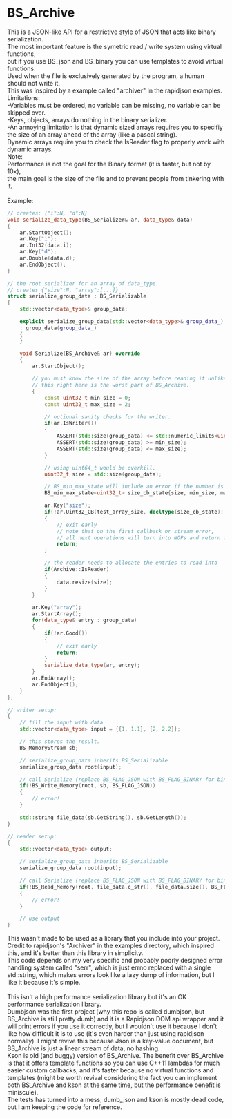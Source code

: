 # BS_Archive
This is a JSON-like API for a restrictive style of JSON that acts like binary serialization.\
The most important feature is the symetric read / write system using virtual functions,\
but if you use BS_json and BS_binary you can use templates to avoid virtual functions.\
Used when the file is exclusively generated by the program, a human should not write it.\
This was inspired by a example called "archiver" in the rapidjson examples.\
Limitations:\
-Variables must be ordered, no variable can be missing, no variable can be skipped over.\
-Keys, objects, arrays do nothing in the binary serializer.\
-An annoying limitation is that dynamic sized arrays requires you to specifiy\
 the size of an array ahead of the array (like a pascal string).\
Dynamic arrays require you to check the IsReader flag to properly work with dynamic arrays.\
Note:\
Performance is not the goal for the Binary format (it is faster, but not by 10x),\
the main goal is the size of the file and to prevent people from tinkering with it.\
\
Example:
```C++
// creates: {"i":N, "d":N}
void serialize_data_type(BS_Serializer& ar, data_type& data)
{
	ar.StartObject();
	ar.Key("i");
	ar.Int32(data.i);
	ar.Key("d");
	ar.Double(data.d);
	ar.EndObject();
}

// the root serializer for an array of data_type.
// creates {"size":N, "array":[...]}
struct serialize_group_data : BS_Serializable
{
	std::vector<data_type>& group_data;

	explicit serialize_group_data(std::vector<data_type>& group_data_)
	: group_data(group_data_)
	{
	}

	void Serialize(BS_Archive& ar) override
	{
		ar.StartObject();

		// you must know the size of the array before reading it unlike normal json.
		// this right here is the worst part of BS_Archive.
		{
			const uint32_t min_size = 0;
			const uint32_t max_size = 2;

			// optional sanity checks for the writer.
			if(ar.IsWriter())
			{
				ASSERT(std::size(group_data) <= std::numeric_limits<uint32_t>::max());
				ASSERT(std::size(group_data) >= min_size);
				ASSERT(std::size(group_data) <= max_size);
			}

			// using uint64_t would be overkill.
			uint32_t size = std::size(group_data);

			// BS_min_max_state will include an error if the number is out of bounds.
			BS_min_max_state<uint32_t> size_cb_state{size, min_size, max_size};

			ar.Key("size");
			if(!ar.Uint32_CB(test_array_size, decltype(size_cb_state)::call, &size_cb_state))
			{
				// exit early
				// note that on the first callback or stream error,
				// all next operations will turn into NOPs and return false.
				return;
			}

			// the reader needs to allocate the entries to read into
			if(Archive::IsReader)
			{
				data.resize(size);
			}
		}

		ar.Key("array");
		ar.StartArray();
		for(data_type& entry : group_data)
		{
			if(!ar.Good())
			{
				// exit early
				return;
			}
			serialize_data_type(ar, entry);
		}
		ar.EndArray();
		ar.EndObject();
	}
};

// writer setup:
{
	// fill the input with data
	std::vector<data_type> input = {{1, 1.1}, {2, 2.2}};

	// this stores the result.
	BS_MemoryStream sb;

	// serialize_group_data inherits BS_Serializable
	serialize_group_data root(input);

	// call Serialize (replace BS_FLAG_JSON with BS_FLAG_BINARY for binary)
	if(!BS_Write_Memory(root, sb, BS_FLAG_JSON))
	{
		// error!
	}

	std::string file_data(sb.GetString(), sb.GetLength());
}

// reader setup:
{
	std::vector<data_type> output;

	// serialize_group_data inherits BS_Serializable
	serialize_group_data root(input);

	// call Serialize (replace BS_FLAG_JSON with BS_FLAG_BINARY for binary)
	if(!BS_Read_Memory(root, file_data.c_str(), file_data.size(), BS_FLAG_JSON))
	{
		// error!
	}

	// use output
}
```
This wasn't made to be used as a library that you include into your project.\
Credit to rapidjson's "Archiver" in the examples directory, which inspired this, and it's better than this library in simplicity.\
This code depends on my very specific and probably poorly designed error handling system called "serr", which is just errno replaced with a single std::string, which makes errors look like a lazy dump of information, but I like it because it's simple.\
\
This isn't a high performance serialization library but it's an OK performance serialization library.\
Dumbjson was the first project (why this repo is called dumbjson, but BS_Archive is still pretty dumb) and it is a Rapidjson DOM api wrapper and it will print errors if you use it correctly, but I wouldn't use it because I don't like how difficult it is to use (it's even harder than just using rapidjson normally). I might revive this because Json is a key-value document, but BS_Archive is just a linear stream of data, no hashing.\
Kson is old (and buggy) version of BS_Archive. The benefit over BS_Archive is that it offers template functions so you can use C++11 lambdas for much easier custom callbacks, and it's faster because no virtual functions and templates (might be worth revival considering the fact you can implement both BS_Archive and kson at the same time, but the performance benefit is miniscule).\
The tests has turned into a mess, dumb_json and kson is mostly dead code, but I am keeping the code for reference.